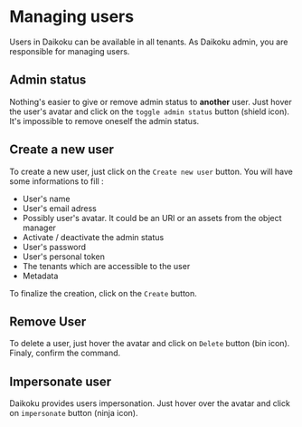 # Managing users

Users in Daikoku can be available in all tenants. As Daikoku admin, you are responsible for managing users.

## Admin status

Nothing's easier to give or remove admin status to **another** user. Just hover the user's avatar and click on the `toggle admin status` button (shield icon).
It's impossible to remove oneself the admin status.

## Create a new user

To create a new user, just click on the `Create new user` button. 
You will have some informations to fill :

* User's name
* User's email adress
* Possibly user's avatar. It could be an URl or an assets from the object manager
* Activate / deactivate the admin status
* User's password
* User's personal token
* The tenants which are accessible to the user
* Metadata

To finalize the creation, click on the `Create` button.

## Remove User

To delete a user, just hover the avatar and click on `Delete` button (bin icon). Finaly, confirm the command.

## Impersonate user

Daikoku provides users impersonation. Just hover over the avatar and click on `impersonate` button (ninja icon).
